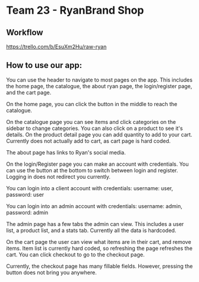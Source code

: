 # Team 23 - RyanBrand Shop

## Workflow
https://trello.com/b/EsuXm2Hu/raw-ryan

## How to use our app:
You can use the header to navigate to most pages on the app. This includes the home page, the catalogue, the about ryan page, the login/register page, and the cart page.

On the home page, you can click the button in the middle to reach the catalogue.

On the catalogue page you can see items and click categories on the sidebar to change categories. You can also click on a product to see it's details. On the product detail page you can add quantity to add to your cart. Currently does not actually add to cart, as cart page is hard coded.

The about page has links to Ryan's social media.

On the login/Register page you can make an account with credentials. You can use the button at the bottom to switch between login and register. Logging in does not redirect you currently.

You can login into a client account with credentials: username: user, password: user

You can login into an admin account with credentials: username: admin, password: admin

The admin page has a few tabs the admin can view. This includes a user list, a product list, and a stats tab. Currently all the data is hardcoded.

On the cart page the user can view what items are in their cart, and remove items. Item list is currently hard coded, so refreshing the page refreshes the cart. You can click checkout to go to the checkout page.

Currently, the checkout page has many fillable fields. However, pressing the button does not bring you anywhere.